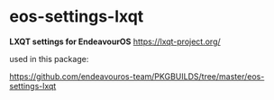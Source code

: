 # eos-settings-lxqt
**LXQT settings for EndeavourOS**
https://lxqt-project.org/

used in this package:

https://github.com/endeavouros-team/PKGBUILDS/tree/master/eos-settings-lxqt
